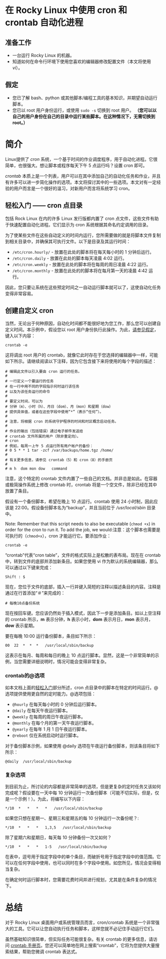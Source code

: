 # 在 Rocky Linux 中使用 cron 和 crontab 自动化进程

## 准备工作

* 一台运行 Rocky Linux 的机器。
* 知道如何在命令行环境下使用您喜欢的编辑器修改配置文件（本文将使用 _vi_）。

## <a name="assumptions"></a>假定

* 您已了解 bash、python 或其他脚本/编程工具的基本知识，并期望自动运行脚本。
* 您已以 root 用户身份运行，或使用 `sudo -s` 切换到 root 用户。
**（您可以以自己的用户身份在自己的目录中运行某些脚本。在这种情况下，无需切换到 root。）**

# 简介

Linux提供了 _cron_ 系统，一个基于时间的作业调度程序，用于自动化进程。它很简单，也很强大。想让脚本或程序每天下午 5 点运行吗？设置 cron 即可。

_crontab_ 本质上是一个列表，用户可以在其中添加自己的自动化任务和作业，并且有许多可以进一步简化操作的选项。本文将探讨其中的一些选项。本文对有一定经验的用户而言是一个很好的温习，对新用户而言将系统学习 cron。

## <a name="starting-easy"></a>轻松入门 —— cron 点目录

包括 Rock Linux 在内的许多 Linux 发行版都内置了 cron 点文件，这些文件有助于快速配置自动化进程。它们显示为 cron 系统根据其命名约定调用的目录。

为了使某些文件在这些自动定义的时间内运行，您所需要做的就是将脚本文件复制到相关目录中，并确保其可执行文件。以下是目录及其运行时间：

* `/etc/cron.hourly/` - 放置在此处的脚本将在每天每小时的 1 分钟后运行。
* `/etc/cron.daily` - 放置在此处的脚本每天凌晨 4:02 运行。
* `/etc/cron.weekly` - 放置在此处的脚本将在每周的周日凌晨 4:22 运行。
* `/etc/cron.monthly` - 放置在此处的的脚本将在每月第一天的凌晨 4:42 运行。

因此，您只要让系统在这些预定时间之一自动运行脚本就可以了，这使自动化任务变得非常容易。

## 创建自定义 cron

当然，无论出于何种原因，自动化时间都不能很好地为您工作，那么您可以创建自定义时间。本示例中，假设您以 root 用户身份执行此操作。为此，[请参见假定](##-assumptions)，键入以下内容：

`crontab -e`

这将调出 root 用户的 crontab，就像它此时存在于您选择的编辑器中一样，可能如下所示。请继续阅读以下注释，因为它包含接下来将使用的每个字段的描述：

```
# 编辑此文件以引入要由 cron 运行的任务。
# 
# 一行定义一个要运行的任务
# 在一行中用不同的字段指示何时运行该任务
# 以及为该任务运行的命令
# 
# 要定义时间，可以为
# 分钟（m）、小时（h）、月日（dom）、月（mon）和星期（dow）
# 提供具体值，或者在这些字段中使用“*”（表示“任何”）。
# 
# 注意，将根据 cron 的系统守护程序的时间和时区概念启动任务。
# 
# 作业的输出（包括错误）通过电子邮件发送给
# crontab 文件所属的用户（除非重定向）。
# cron
# 例如，每周一上午 5 点运行所有用户帐户的备份：
# 0 5 * * 1 tar -zcf /var/backups/home.tgz /home/
# 
# 有关更多信息，请参见 crontab（5）和 cron（8）的手册页
# 
# m h  dom mon dow   command
```

注意，这个特定的 crontab 文件内置了一些自己的文档。并非总是如此。在容器或极简操作系统上修改 crontab 时，crontab 将是一个空文件，除非已经在其中放置了条目。

假设有一个备份脚本，希望在晚上 10 点运行。crontab 使用 24 小时制，因此应该是 22:00。假设备份脚本名为“backup”，并且当前位于 _/usr/local/sbin_ 目录中。

Note: Remember that this script needs to also be executable (`chmod +x`) in order for the cron to run it. To add the job, we would:注意：这个脚本也需要是可执行的（`chmod+x`），cron 才能运行它。要添加作业：

`crontab -e`

 “crontab”代表“cron table”，文件的格式实际上是松散的表布局。现在在 crontab 中，转到文件的底部并添加新条目。如果您使用 vi 作为默认的系统编辑器，那么可以通过以下键来完成：

`Shift : $`

现在，您位于文件的底部，插入一行并键入简短的注释以描述条目的内容。注释是通过在行首添加“＃”来完成的：

`# 每晚10点备份系统`

现在按回车键。您应该仍然处于插入模式，因此下一步是添加条目。如以上空注释的 crontab 所示，**m** 表示分钟，**h** 表示小时，**dom** 表示月日，**mon** 表示月，**dow** 表示星期。

要在每晚 10:00 运行备份脚本，条目如下所示：

`00  22  *  *  *   /usr/local/sbin/backup`

这表示在每月、每周和每日的晚上 10 点运行脚本。显然，这是一个非常简单的示例，当您需要详细说明时，情况可能会变得非常复杂。

### crontab的@选项

如本文档上面的[轻松入门](##-starting-easy)部分所述，cron 点目录中的脚本在特定的时间运行。@选项提供使用更自然的定时能力。@选项包括：

* `@hourly` 在每天每小时的 0 分钟后运行脚本。
* `@daily` 在每天午夜运行脚本。
* `@weekly` 在每周的周日午夜运行脚本。
* `@monthly` 在每个月的第一天午夜运行脚本。
* `@yearly` 在每年 1 月 1 日午夜运行脚本。
* `@reboot` 仅在系统启动时运行脚本。

对于备份脚本示例，如果使用 @daily 选项在午夜运行备份脚本，则该条目将如下所示：

`@daily  /usr/local/sbin/backup`

### 复杂选项

到目前为止，所讨论的内容都是非常简单的选项，但是更复杂的定时任务又该如何完成呢？假设要在一天中每 10 分钟运行一次备份脚本（可能不切实际，但是，仅是一个示例！）。为此，将编写以下内容：

`*/10  *   *   *   *   /usr/local/sbin/backup`

如果您只想在星期一、星期三和星期五的每 10 分钟运行一次备份呢？:

`*/10  *   *   *   1,3,5   /usr/local/sbin/backup`

除了星期六和星期日，每天每 10 分钟备份一次又如何？

`*/10  *   *   *   1-5   /usr/local/sbin/backup`

在表中，逗号用于指定字段中的单个条目，而破折号用于指定字段中的值范围。它可以在任何字段中使用，也可以同时在多个字段中使用。如您所见，情况会变得相当复杂。

在确定何时运行脚本时，您需要花费时间并进行规划，尤其是在条件复杂的情况下。

# 总结

对于 Rocky Linux 桌面用户或系统管理员而言，cron/crontab 系统是一个非常强大的工具。它可以让您自动执行任务和脚本，这样您就不必记住手动运行它们。

虽然基础知识很简单，但实际任务可能很复杂。有关 crontab 的更多信息，请访问 [crontab 手册页](https://man7.org/linux/man-pages/man5/crontab.5.html)。您还可以简单地在网上搜索“crontab”，它将为您提供大量搜索结果，帮助您微调 crontab 表达式。
